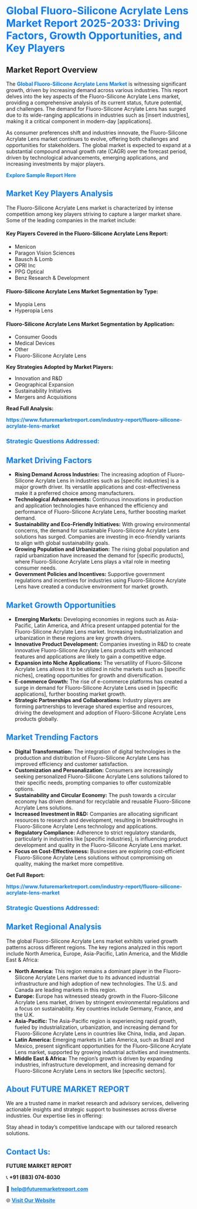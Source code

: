 <h1 style="color: #007BFF;">Global Fluoro-Silicone Acrylate Lens Market Report 2025-2033: Driving Factors, Growth Opportunities, and Key Players</h1>

<section id="overview">
<h2>Market Report Overview</h2>
<p>The <a href="https://www.futuremarketreport.com/industry-report/fluoro-silicone-acrylate-lens-market" style="color: #007BFF; text-decoration: none;"><strong>Global Fluoro-Silicone Acrylate Lens Market</strong></a> is witnessing significant growth, driven by increasing demand across various industries. This report delves into the key aspects of the Fluoro-Silicone Acrylate Lens market, providing a comprehensive analysis of its current status, future potential, and challenges. The demand for Fluoro-Silicone Acrylate Lens has surged due to its wide-ranging applications in industries such as [insert industries], making it a critical component in modern-day [applications].</p>
<p>As consumer preferences shift and industries innovate, the Fluoro-Silicone Acrylate Lens market continues to evolve, offering both challenges and opportunities for stakeholders. The global market is expected to expand at a substantial compound annual growth rate (CAGR) over the forecast period, driven by technological advancements, emerging applications, and increasing investments by major players.</p>
</section>

<section id="overview">
<p><a href="https://www.futuremarketreport.com/request-sample/reportId=112747" style="color: #007BFF; text-decoration: none;"><strong>Explore Sample Report Here</strong></a></p>
</section>

<section id="key-players">
<h2 style="color: #007BFF;">Market Key Players Analysis</h2>
<p>The Fluoro-Silicone Acrylate Lens market is characterized by intense competition among key players striving to capture a larger market share. Some of the leading companies in the market include:</p>
<h4>Key Players Covered in the Fluoro-Silicone Acrylate Lens Report:</h4>
<ul><li>Menicon</li><li>Paragon Vision Sciences</li><li>Bausch &amp; Lomb</li><li>OPRI Inc</li><li>PPG Optical</li><li>Benz Research &amp; Development</li></ul>
<h4>Fluoro-Silicone Acrylate Lens Market Segmentation by Type:</h4>
<ul><li>Myopia Lens</li><li>Hyperopia Lens</li></ul>

<h4>Fluoro-Silicone Acrylate Lens Market Segmentation by Application:</h4>
<ul><li>Consumer Goods</li><li>Medical Devices</li><li>Other</li><li>Fluoro-Silicone Acrylate Lens</li></ul>
<p><strong>Key Strategies Adopted by Market Players:</strong></p>
<ul>
<li>Innovation and R&D</li>
<li>Geographical Expansion</li>
<li>Sustainability Initiatives</li>
<li>Mergers and Acquisitions</li>
</ul>
</section>

<section>
<p><strong>Read Full Analysis: </strong></p><a href="https://www.futuremarketreport.com/industry-report/fluoro-silicone-acrylate-lens-market" style="color: #007BFF; text-decoration: none;"><strong>https://www.futuremarketreport.com/industry-report/fluoro-silicone-acrylate-lens-market</strong></a>
<h3 style="color: #007BFF;">Strategic Questions Addressed:</h3>
</section>

<section id="driving-factors">
<h2 style="color: #007BFF;">Market Driving Factors</h2>
<ul>
<li><strong>Rising Demand Across Industries:</strong> The increasing adoption of Fluoro-Silicone Acrylate Lens in industries such as [specific industries] is a major growth driver. Its versatile applications and cost-effectiveness make it a preferred choice among manufacturers.</li>
<li><strong>Technological Advancements:</strong> Continuous innovations in production and application technologies have enhanced the efficiency and performance of Fluoro-Silicone Acrylate Lens, further boosting market demand.</li>
<li><strong>Sustainability and Eco-Friendly Initiatives:</strong> With growing environmental concerns, the demand for sustainable Fluoro-Silicone Acrylate Lens solutions has surged. Companies are investing in eco-friendly variants to align with global sustainability goals.</li>
<li><strong>Growing Population and Urbanization:</strong> The rising global population and rapid urbanization have increased the demand for [specific products], where Fluoro-Silicone Acrylate Lens plays a vital role in meeting consumer needs.</li>
<li><strong>Government Policies and Incentives:</strong> Supportive government regulations and incentives for industries using Fluoro-Silicone Acrylate Lens have created a conducive environment for market growth.</li>
</ul>
</section>

<section id="growth-opportunities">
<h2 style="color: #007BFF;">Market Growth Opportunities</h2>
<ul>
<li><strong>Emerging Markets:</strong> Developing economies in regions such as Asia-Pacific, Latin America, and Africa present untapped potential for the Fluoro-Silicone Acrylate Lens market. Increasing industrialization and urbanization in these regions are key growth drivers.</li>
<li><strong>Innovative Product Development:</strong> Companies investing in R&D to create innovative Fluoro-Silicone Acrylate Lens products with enhanced features and applications are likely to gain a competitive edge.</li>
<li><strong>Expansion into Niche Applications:</strong> The versatility of Fluoro-Silicone Acrylate Lens allows it to be utilized in niche markets such as [specific niches], creating opportunities for growth and diversification.</li>
<li><strong>E-commerce Growth:</strong> The rise of e-commerce platforms has created a surge in demand for Fluoro-Silicone Acrylate Lens used in [specific applications], further boosting market growth.</li>
<li><strong>Strategic Partnerships and Collaborations:</strong> Industry players are forming partnerships to leverage shared expertise and resources, driving the development and adoption of Fluoro-Silicone Acrylate Lens products globally.</li>
</ul>
</section>

<section id="trending-factors">
<h2 style="color: #007BFF;">Market Trending Factors</h2>
<ul>
<li><strong>Digital Transformation:</strong> The integration of digital technologies in the production and distribution of Fluoro-Silicone Acrylate Lens has improved efficiency and customer satisfaction.</li>
<li><strong>Customization and Personalization:</strong> Consumers are increasingly seeking personalized Fluoro-Silicone Acrylate Lens solutions tailored to their specific needs, prompting companies to offer customizable options.</li>
<li><strong>Sustainability and Circular Economy:</strong> The push towards a circular economy has driven demand for recyclable and reusable Fluoro-Silicone Acrylate Lens solutions.</li>
<li><strong>Increased Investment in R&D:</strong> Companies are allocating significant resources to research and development, resulting in breakthroughs in Fluoro-Silicone Acrylate Lens technology and applications.</li>
<li><strong>Regulatory Compliance:</strong> Adherence to strict regulatory standards, particularly in industries like [specific industries], is influencing product development and quality in the Fluoro-Silicone Acrylate Lens market.</li>
<li><strong>Focus on Cost-Effectiveness:</strong> Businesses are exploring cost-efficient Fluoro-Silicone Acrylate Lens solutions without compromising on quality, making the market more competitive.</li>
</ul>
</section>

<section>
<p><strong>Get Full Report: </strong></p><a href="https://www.futuremarketreport.com/industry-report/fluoro-silicone-acrylate-lens-market" style="color: #007BFF; text-decoration: none;"><strong>https://www.futuremarketreport.com/industry-report/fluoro-silicone-acrylate-lens-market</strong></a>
<h3 style="color: #007BFF;">Strategic Questions Addressed:</h3>
</section>


<section id="regional-analysis">
<h2 style="color: #007BFF;">Market Regional Analysis</h2>
<p>The global Fluoro-Silicone Acrylate Lens market exhibits varied growth patterns across different regions. The key regions analyzed in this report include North America, Europe, Asia-Pacific, Latin America, and the Middle East & Africa:</p>
<ul>
<li><strong>North America:</strong> This region remains a dominant player in the Fluoro-Silicone Acrylate Lens market due to its advanced industrial infrastructure and high adoption of new technologies. The U.S. and Canada are leading markets in this region.</li>
<li><strong>Europe:</strong> Europe has witnessed steady growth in the Fluoro-Silicone Acrylate Lens market, driven by stringent environmental regulations and a focus on sustainability. Key countries include Germany, France, and the U.K.</li>
<li><strong>Asia-Pacific:</strong> The Asia-Pacific region is experiencing rapid growth, fueled by industrialization, urbanization, and increasing demand for Fluoro-Silicone Acrylate Lens in countries like China, India, and Japan.</li>
<li><strong>Latin America:</strong> Emerging markets in Latin America, such as Brazil and Mexico, present significant opportunities for the Fluoro-Silicone Acrylate Lens market, supported by growing industrial activities and investments.</li>
<li><strong>Middle East & Africa:</strong> The region’s growth is driven by expanding industries, infrastructure development, and increasing demand for Fluoro-Silicone Acrylate Lens in sectors like [specific sectors].</li>
</ul>
</section>

<footer>
<h2 style="color: #007BFF;">About FUTURE MARKET REPORT</h2>
<p>We are a trusted name in market research and advisory services, delivering actionable insights and strategic support to businesses across diverse industries. Our expertise lies in offering:</p>

<p>Stay ahead in today’s competitive landscape with our tailored research solutions.</p>

<h2 style="color: #007BFF;">Contact Us:</h2>
<p><strong>FUTURE MARKET REPORT</strong></p>
<p>📞 <strong>+91 (883) 074-8030</strong></p>
<p>📧 <strong><a href="mailto:help@futuremarketreport.com" style="color: #007BFF;">help@futuremarketreport.com</a></strong></p>
<p>🌐 <strong><a href="https://www.futuremarketreport.com/" style="color: #007BFF;">Visit Our Website</a></strong></p>
</footer>
